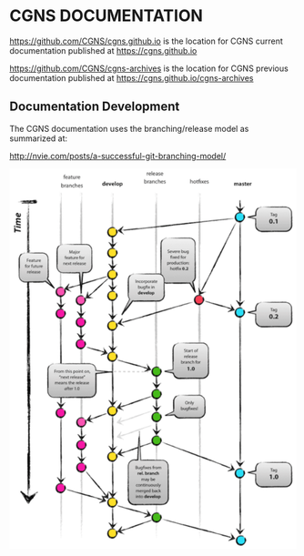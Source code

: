 # CGNS DOCUMENTATION

https://github.com/CGNS/cgns.github.io is the location for CGNS current documentation
published at https://cgns.github.io

https://github.com/CGNS/cgns-archives is the location for CGNS previous documentation
published at https://cgns.github.io/cgns-archives

## Documentation Development

The CGNS documentation uses the branching/release model as summarized at:

http://nvie.com/posts/a-successful-git-branching-model/

![image](https://github.com/CGNS/cgns.github.io/blob/master/.github/images/git-model.png)
